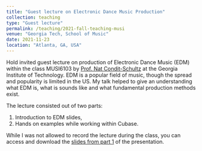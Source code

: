 ```yaml
---
title: "Guest lecture on Electronic Dance Music Production"
collection: teaching
type: "Guest lecture"
permalink: /teaching/2021-fall-teaching-musi
venue: "Georgia Tech, School of Music"
date: 2021-11-23
location: "Atlanta, GA, USA"
---
```


Hold invited guest lecture on production of Electronic Dance Music (EDM) within the class MUSI6103 by [Prof. Nat Condit-Schultz](https://music.gatech.edu/nat-condit-schultz) at the Georgia Institute of Technology. EDM is a popular field of music, though the spread and popularity is limited in the US. My talk helped to give an understanding what EDM is, what is sounds like and what fundamental production methods exist.

The lecture consisted out of two parts:

1. Introduction to EDM slides,
2. Hands on examples while working within Cubase.

While I was not allowed to record the lecture during the class, you can access and download the  <a href="https://github.com/sjmxschm/sjmxschm.github.io/raw/f2d23b1b0b94d57f058b0aedc03c366efe475732/files/11232021_Intro_2_EDM_production_slides.pdf">slides from part 1</a> of the presentation.